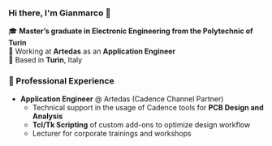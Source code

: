 <!--
**gianmarcodogliani/gianmarcodogliani** is a ✨ _special_ ✨ repository because its `README.md` (this file) appears on your GitHub profile.

Here are some ideas to get you started:

- 🔭 I’m currently working on ...
- 🌱 I’m currently learning ...
- 👯 I’m looking to collaborate on ...
- 🤔 I’m looking for help with ...
- 💬 Ask me about ...
- 📫 How to reach me: ...
- 😄 Pronouns: ...
- ⚡ Fun fact: ...
🚀 Passionate about **[Your Interests, e.g., Web Development, AI, etc.]**  
-->

### Hi there, I'm Gianmarco 👋

🎓 **Master’s graduate in Electronic Engineering from the Polytechnic of Turin**  
💼 Working at **Artedas** as an **Application Engineer**  
📍 Based in **Turin**, Italy


### 💼 Professional Experience

- **Application Engineer** @ Artedas (Cadence Channel Partner)  
  - Technical support in the usage of Cadence tools for **PCB Design and Analysis**  
  - **Tcl/Tk Scripting** of custom add-ons to optimize design workflow  
  - Lecturer for corporate trainings and workshops  

<!--
- **Internship in Embedded Systems** @ [Previous Company/Institution]  
  - Developed firmware for **microcontrollers** in C/C++  
  - Conducted signal processing for **sensor-based applications**  

---

### 🎓 Academic Experience

- **Master’s in Electronic Engineering** @ Polytechnic of Turin  
  - Specialized in **Embedded Systems & Digital Signal Processing**  
  - Thesis: **[Thesis Title]** (focused on **[Key Research Area]**)  

- **Research Assistant** @ [University Lab/Project]  
  - Worked on **FPGA-based system design** for high-speed applications  
  - Collaborated on **IoT and AI-driven hardware projects**  
-->
